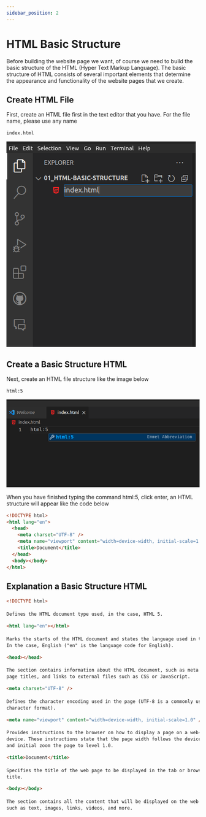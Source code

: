 ```yaml
---
sidebar_position: 2
---
```


# HTML Basic Structure

Before building the website page we want, of course we need to build the basic structure of the HTML (Hyper Text Markup Language). The basic structure of HTML consists of several important elements that determine the appearance and functionality of the website pages that we create.

## **Create HTML File**

First, create an HTML file first in the text editor that you have. For the file name, please use any name

```bash
index.html
```

![Docs Version Dropdown](../../../../static/img/html/html-basic-structure/1.html-basic-structure.png)

## **Create a Basic Structure HTML**

Next, create an HTML file structure like the image below

```bash
html:5
```

![Docs Version Dropdown](../../../../static/img/html/html-basic-structure/2.html-basic-structure.png)

When you have finished typing the command html:5, click enter, an HTML structure will appear like the code below

```html title="index.html"
<!DOCTYPE html>
<html lang="en">
  <head>
    <meta charset="UTF-8" />
    <meta name="viewport" content="width=device-width, initial-scale=1.0" />
    <title>Document</title>
  </head>
  <body></body>
</html>
```

## **Explanation a Basic Structure HTML**

```html
<!DOCTYPE html>

Defines the HTML document type used, in the case, HTML 5.
```

```html
<html lang="en"></html>

Marks the starts of the HTML document and states the language used in the page,
In the case, English ("en" is the language code for English).
```

```html
<head></head>

The section contains information about the HTML document, such as meta tags,
page titles, and links to external files such as CSS or JavaScript.
```

```html
<meta charset="UTF-8" />

Defines the character encoding used in the page (UTF-8 is a commonly used
character format).
```

```html
<meta name="viewport" content="width=device-width, initial-scale=1.0" />

Provides instructions to the browser on how to display a page on a web-based
device. These instructions state that the page width follows the device width
and initial zoom the page to level 1.0.
```

```html
<title>Document</title>

Specifies the title of the web page to be displayed in the tab or browser window
title.
```

```html
<body></body>

The section contains all the content that will be displayed on the web page,
such as text, images, links, videos, and more.
```
